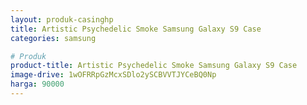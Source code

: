 ```yaml
---
layout: produk-casinghp
title: Artistic Psychedelic Smoke Samsung Galaxy S9 Case
categories: samsung

# Produk
product-title: Artistic Psychedelic Smoke Samsung Galaxy S9 Case
image-drive: 1wOFRRpGzMcxSDlo2ySCBVVTJYCeBQ0Np
harga: 90000
---
```

